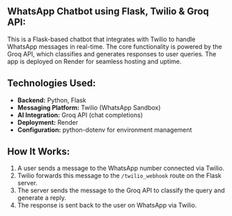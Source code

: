 ## WhatsApp Chatbot using Flask, Twilio & Groq API:

This is a Flask-based chatbot that integrates with Twilio to handle WhatsApp messages in real-time.
The core functionality is powered by the Groq API, which classifies and generates responses to user queries. 
The app is deployed on Render for seamless hosting and uptime.


## Technologies Used:

- **Backend:** Python, Flask  
- **Messaging Platform:** Twilio (WhatsApp Sandbox)  
- **AI Integration:** Groq API (chat completions)  
- **Deployment:** Render  
- **Configuration:** python-dotenv for environment management  


##  How It Works:

1. A user sends a message to the WhatsApp number connected via Twilio.
2. Twilio forwards this message to the `/twilio_webhook` route on the Flask server.
3. The server sends the message to the Groq API to classify the query and generate a reply.
4. The response is sent back to the user on WhatsApp via Twilio.

